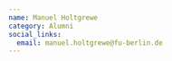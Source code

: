 ```yaml
---
name: Manuel Holtgrewe
category: Alumni
social_links:
  email: manuel.holtgrewe@fu-berlin.de
---
```

